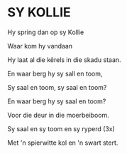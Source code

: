 # SY KOLLIE

Hy spring dan op sy Kollie

Waar kom hy vandaan

Hy laat al die kêrels in die skadu staan.

En waar berg hy sy sall en toom,

Sy saal en toom, sy saal en toom?

En waar berg hy sy saal en toom?

Voor die deur in die moerbeiboom.

Sy saal en sy toom en sy ryperd (3x)

Met 'n spierwitte kol en 'n swart stert.

